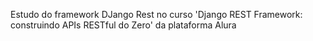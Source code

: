 Estudo do framework DJango Rest no curso 'Django REST Framework: construindo APIs RESTful do Zero' da plataforma Alura
